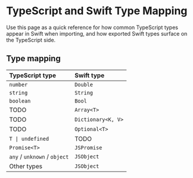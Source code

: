 # TypeScript and Swift Type Mapping

Use this page as a quick reference for how common TypeScript types appear in Swift when importing, and how exported Swift types surface on the TypeScript side.

## Type mapping

| TypeScript type | Swift type |
|:--|:--|
| `number` | `Double` |
| `string` | `String` |
| `boolean` | `Bool` |
| TODO | `Array<T>` |
| TODO | `Dictionary<K, V>` |
| TODO | `Optional<T>` |
| `T \| undefined` | TODO |
| `Promise<T>` | `JSPromise` |
| `any` / `unknown` / `object` | `JSObject` |
| Other types | `JSObject` |
